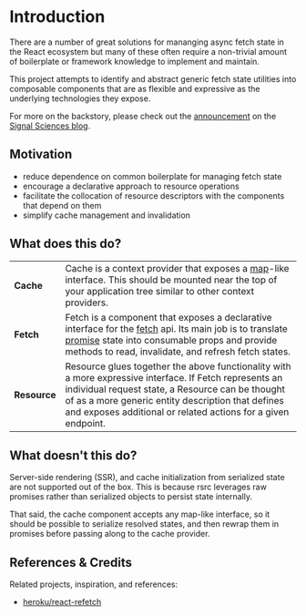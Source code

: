 # Introduction

There are a number of great solutions for mananging async fetch state in the
React ecosystem but many of these often require a non-trivial amount of
boilerplate or framework knowledge to implement and maintain.

This project attempts to identify and abstract generic fetch state utilities
into composable components that are as flexible and expressive as the underlying
technologies they expose.

For more on the backstory, please check out the
[announcement](https://building.signalsciences.com/introducing-rsrc) on the
[Signal Sciences blog](https://building.signalsciences.com/).

## Motivation

- reduce dependence on common boilerplate for managing fetch state
- encourage a declarative approach to resource operations
- facilitate the collocation of resource descriptors with the components that
  depend on them
- simplify cache management and invalidation

## What does this do?

|              |                                                                                                                                                                                                                                                                                                                                                                            |
| ------------ | -------------------------------------------------------------------------------------------------------------------------------------------------------------------------------------------------------------------------------------------------------------------------------------------------------------------------------------------------------------------------- |
| **Cache**    | Cache is a context provider that exposes a [map](https://developer.mozilla.org/en-US/docs/Web/JavaScript/Reference/Global_Objects/Map)-like interface. This should be mounted near the top of your application tree similar to other context providers.                                                                                                                    |
| **Fetch**    | Fetch is a component that exposes a declarative interface for the [fetch](https://developer.mozilla.org/en-US/docs/Web/API/Fetch_API) api. Its main job is to translate [promise](https://developer.mozilla.org/en-US/docs/Web/JavaScript/Reference/Global_Objects/Promise) state into consumable props and provide methods to read, invalidate, and refresh fetch states. |
| **Resource** | Resource glues together the above functionality with a more expressive interface. If Fetch represents an individual request state, a Resource can be thought of as a more generic entity description that defines and exposes additional or related actions for a given endpoint.                                                                                          |

## What doesn't this do?

Server-side rendering (SSR), and cache initialization from serialized state are
not supported out of the box. This is because rsrc leverages raw promises rather
than serialized objects to persist state internally.

That said, the cache component accepts any map-like interface, so it should be
possible to serialize resolved states, and then rewrap them in promises before
passing along to the cache provider.

## References & Credits

Related projects, inspiration, and references:

- [heroku/react-refetch](https://github.com/heroku/react-refetch)
